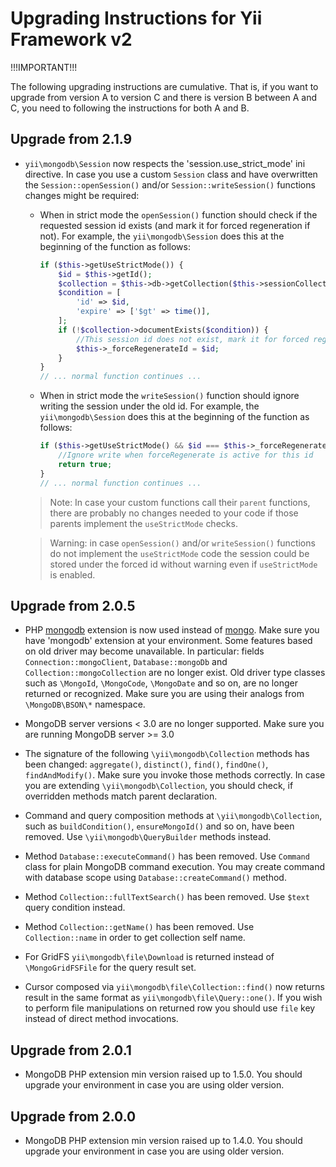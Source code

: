 Upgrading Instructions for Yii Framework v2
===========================================

!!!IMPORTANT!!!

The following upgrading instructions are cumulative. That is,
if you want to upgrade from version A to version C and there is
version B between A and C, you need to following the instructions
for both A and B.

Upgrade from 2.1.9
----------------------

* `yii\mongodb\Session` now respects the 'session.use_strict_mode' ini directive.
  In case you use a custom `Session` class and have overwritten the `Session::openSession()` and/or 
  `Session::writeSession()` functions changes might be required:
  * When in strict mode the `openSession()` function should check if the requested session id exists
    (and mark it for forced regeneration if not).
    For example, the `yii\mongodb\Session` does this at the beginning of the function as follows:
    ```php
    if ($this->getUseStrictMode()) {
        $id = $this->getId();
        $collection = $this->db->getCollection($this->sessionCollection);
        $condition = [
            'id' => $id,
            'expire' => ['$gt' => time()],
        ];
        if (!$collection->documentExists($condition)) {
            //This session id does not exist, mark it for forced regeneration
            $this->_forceRegenerateId = $id;
        }
    }
    // ... normal function continues ...
    ``` 
  * When in strict mode the `writeSession()` function should ignore writing the session under the old id.
    For example, the `yii\mongodb\Session` does this at the beginning of the function as follows:
    ```php
    if ($this->getUseStrictMode() && $id === $this->_forceRegenerateId) {
        //Ignore write when forceRegenerate is active for this id
        return true;
    }
    // ... normal function continues ...
    ```
  > Note: In case your custom functions call their `parent` functions, there are probably no changes needed to your 
    code if those parents implement the `useStrictMode` checks.

  > Warning: in case `openSession()` and/or `writeSession()` functions do not implement the `useStrictMode` code
    the session could be stored under the forced id without warning even if `useStrictMode` is enabled.


Upgrade from 2.0.5
----------------------

* PHP [mongodb](https://php.net/manual/en/set.mongodb.php) extension is now used instead of [mongo](http://php.net/manual/en/book.mongo.php).
  Make sure you have 'mongodb' extension at your environment. Some features based on old driver may become unavailable.
  In particular: fields `Connection::mongoClient`, `Database::mongoDb` and `Collection::mongoCollection` are no longer exist.
  Old driver type classes such as `\MongoId`, `\MongoCode`, `\MongoDate` and so on, are no longer returned or
  recognized. Make sure you are using their analogs from `\MongoDB\BSON\*` namespace.

* MongoDB server versions < 3.0 are no longer supported. Make sure you are running MongoDB server >= 3.0

* The signature of the following `\yii\mongodb\Collection` methods has been changed: `aggregate()`, `distinct()`,
  `find()`, `findOne()`, `findAndModify()`. Make sure you invoke those methods correctly. In case you are
  extending `\yii\mongodb\Collection`, you should check, if overridden methods match parent declaration.

* Command and query composition methods at `\yii\mongodb\Collection`, such as `buildCondition()`, `ensureMongoId()`
  and so on, have been removed. Use `\yii\mongodb\QueryBuilder` methods instead.

* Method `Database::executeCommand()` has been removed. Use `Command` class for plain MongoDB command execution.
  You may create command with database scope using `Database::createCommand()` method.

* Method `Collection::fullTextSearch()` has been removed. Use `$text` query condition instead.

* Method `Collection::getName()` has been removed. Use `Collection::name` in order to get collection self name.

* For GridFS `yii\mongodb\file\Download` is returned instead of `\MongoGridFSFile` for the query result set.

* Cursor composed via `yii\mongodb\file\Collection::find()` now returns result in the same format as `yii\mongodb\file\Query::one()`.
  If you wish to perform file manipulations on returned row you should use `file` key instead of direct method invocations.

Upgrade from 2.0.1
----------------------

* MongoDB PHP extension min version raised up to 1.5.0. You should upgrade your environment in case you are
  using older version.

Upgrade from 2.0.0
----------------------

* MongoDB PHP extension min version raised up to 1.4.0. You should upgrade your environment in case you are
  using older version.

